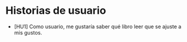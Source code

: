 # Historias de usuario

- [HU1] Como usuario, me  gustaría saber qué libro leer que se ajuste a mis gustos.